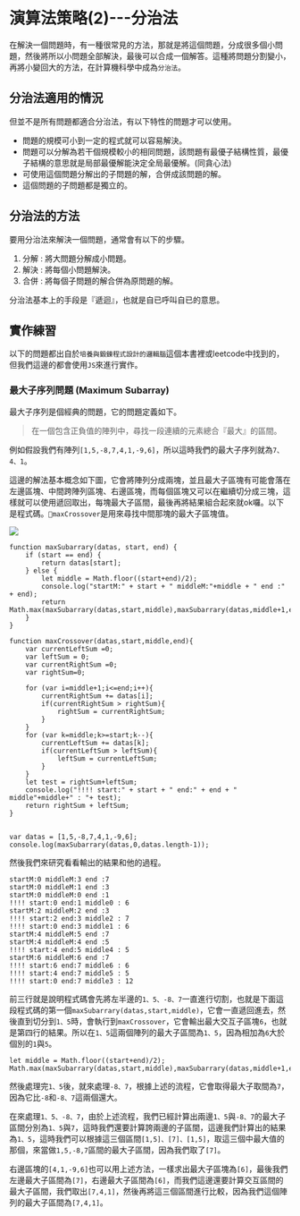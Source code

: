 # 演算法策略(2)---分治法

在解決一個問題時，有一種很常見的方法，那就是將這個問題，分成很多個小問題，然後將所以小問題全部解決，最後可以合成一個解答。這種將問題分割變小，再將小變回大的方法，在計算機科學中成為`分治法`。

## 分治法適用的情況
但並不是所有問題都適合分治法，有以下特性的問題才可以使用。

* 問題的規模可小到一定的程式就可以容易解決。
* 問題可以分解為若干個規模較小的相同問題，該問題有最優子結構性質，最優子結構的意思就是局部最優解能決定全局最優解。(同貪心法)
* 可使用這個問題分解出的子問題的解，合併成該問題的解。
* 這個問題的子問題都是獨立的。

## 分治法的方法
要用分治法來解決一個問題，通常會有以下的步驟。

1. 分解 : 將大問題分解成小問題。
2. 解決 : 將每個小問題解決。
3. 合併 : 將每個子問題的解合併為原問題的解。

分治法基本上的手段是『遞迴』，也就是自已呼叫自已的意思。

## 實作練習
以下的問題都出自於`培養與鍛鍊程式設計的邏輯腦`這個本書裡或leetcode中找到的，但我們這邊的都會使用`JS`來進行實作。

### 最大子序列問題 (Maximum Subarray)
最大子序列是個經典的問題，它的問題定義如下。

> 在一個包含正負值的陣列中，尋找一段連續的元素總合『最大』的區間。

例如假設我們有陣列`[1,5,-8,7,4,1,-9,6]`，所以這時我們的最大子序列就為`7、4、1`。

這邊的解法基本概念如下圖，它會將陣列分成兩塊，並且最大子區塊有可能會落在左邊區塊、中間跨陣列區塊、右邊區塊，而每個區塊又可以在繼續切分成三塊，這樣就可以使用遞回取出，每塊最大子區間，最後再將結果組合起來就ok囉。以下是程式碼。`maxCrossover`是用來尋找中間那塊的最大子區塊值。

![](http://yixiang8780.com/outImg/20170324-1.png)

```
function maxSubarrary(datas, start, end) {
	if (start == end) {
		return datas[start];
	} else {
		let middle = Math.floor((start+end)/2);
		console.log("startM:" + start + " middleM:"+middle + " end :" + end);
		return Math.max(maxSubarrary(datas,start,middle),maxSubarrary(datas,middle+1,end),maxCrossover(datas,start,middle,end));		
	}
}

function maxCrossover(datas,start,middle,end){
	var currentLeftSum =0;
	var leftSum = 0;
	var currentRightSum =0;
	var rightSum=0;

	for (var i=middle+1;i<=end;i++){
		currentRightSum += datas[i];
		if(currentRightSum > rightSum){
			rightSum = currentRightSum;
		}
	}
	for (var k=middle;k>=start;k--){
		currentLeftSum += datas[k];
		if(currentLeftSum > leftSum){
			leftSum = currentLeftSum;
		}
	}
	let test = rightSum+leftSum;
	console.log("!!!! start:" + start + " end:" + end + " middle"+middle+" : "+ test);
	return rightSum + leftSum;
}


var datas = [1,5,-8,7,4,1,-9,6];
console.log(maxSubarrary(datas,0,datas.length-1));

```

然後我們來研究看看輸出的結果和他的過程。

```
startM:0 middleM:3 end :7
startM:0 middleM:1 end :3
startM:0 middleM:0 end :1
!!!! start:0 end:1 middle0 : 6
startM:2 middleM:2 end :3
!!!! start:2 end:3 middle2 : 7
!!!! start:0 end:3 middle1 : 6
startM:4 middleM:5 end :7
startM:4 middleM:4 end :5
!!!! start:4 end:5 middle4 : 5
startM:6 middleM:6 end :7
!!!! start:6 end:7 middle6 : 6
!!!! start:4 end:7 middle5 : 5
!!!! start:0 end:7 middle3 : 12
```
前三行就是說明程式碼會先將左半邊的`1、5、-8、7`一直進行切割，也就是下面這段程式碼的第一個`maxSubarrary(datas,start,middle)`，它會一直遞回進去，然後直到切分到`1、5`時，會執行到`maxCrossover`，它會輸出最大交互子區塊`6`，也就是第四行的結果。所以在`1、5`這兩個陣列的最大子區間為`1、5`，因為相加為`6`大於個別的`1`與`5`。

```
let middle = Math.floor((start+end)/2);
Math.max(maxSubarrary(datas,start,middle),maxSubarrary(datas,middle+1,end),maxCrossover(datas,start,middle,end));
```

然後處理完`1、5`後，就來處理`-8、7`，根據上述的流程，它會取得最大子取間為`7`，因為它比`-8`和`-8、7`這兩個還大。

在來處理`1、5、-8、7`，由於上述流程，我們已經計算出兩邊`1、5`與`-8、7`的最大子區間分別為`1、5`與`7`，這時我們還要計算誇兩邊的子區間，這邊我們計算出的結果為`1、5`，這時我們可以根據這三個區間`[1,5]、[7]、[1,5]`，取這三個中最大值的那個，來當做`1,5,-8,7`區間的最大子區間，因為我們取了`[7]`。

右邊區塊的`[4,1,-9,6]`也可以用上述方法，一樣求出最大子區塊為`[6]`，最後我們左邊最大子區間為`[7]`，右邊最大子區間為`[6]`，而我們這邊還要計算交互區間的最大子區間，我們取出`[7,4,1]`，然後再將這三個區間進行比較，因為我們這個陣列的最大子區間為`[7,4,1]`。
